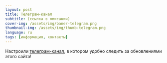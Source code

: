 ```yaml
---
layout: post
title: Телеграм-канал
subtitle: (ссылка в описании)
cover-img: /assets/img/baner-telegram.png
thumbnail-img: /assets/img/thumb-telegram.png
language: ru
tags: [информация, контакты]
---
```

Настроили [телеграм-канал][a85077ec], в котором удобно следить за обновлениями этого сайта!

  [a85077ec]: https://t.me/toponim "Информационный канал в поддержку этого блога"
